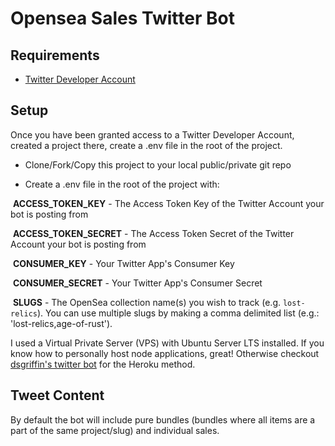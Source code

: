 # Opensea Sales Twitter Bot

## Requirements

- [Twitter Developer Account](https://developer.twitter.com/en/apply-for-access)

## Setup

Once you have been granted access to a Twitter Developer Account, created a project there, create a .env file in the root of the project.

- Clone/Fork/Copy this project to your local public/private git repo 

- Create a .env file in the root of the project with:

&nbsp;**ACCESS_TOKEN_KEY** - The Access Token Key of the Twitter Account your bot is posting from

&nbsp;**ACCESS_TOKEN_SECRET** - The Access Token Secret of the Twitter Account your bot is posting from

&nbsp;**CONSUMER_KEY** - Your Twitter App's Consumer Key

&nbsp;**CONSUMER_SECRET** - Your Twitter App's Consumer Secret

&nbsp;**SLUGS** - The OpenSea collection name(s) you wish to track (e.g. `lost-relics`). You can use multiple slugs by making a comma delimited list (e.g.: 'lost-relics,age-of-rust').

I used a Virtual Private Server (VPS) with Ubuntu Server LTS installed. If you know how to personally host node applications, great! Otherwise checkout [dsgriffin's twitter bot](https://github.com/dsgriffin/opensea-sales-twitter-bot) for the Heroku method.

## Tweet Content

By default the bot will include pure bundles (bundles where all items are a part of the same project/slug) and individual sales.
